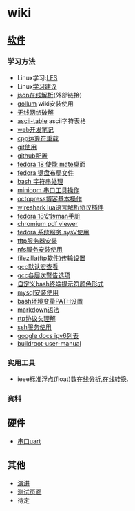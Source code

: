 # wiki

## [软件](/soft/soft-index)

### 学习方法

* Linux学习:[LFS](/soft/lfs) 
* Linux[学习建议](/soft/learn-linux)
* [json在线解析](http://jsoneditoronline.org/)(外部链接)
* [gollum](/soft/gollum-wiki) wiki安装使用
* [无线网络破解](/aircrack-ng)
* [ascii-table](/ascii-table) ascii字符表格
* [web开发笔记](/web/web_js)
* [cpp运算符重载](/cpp_class_overload)
* [git使用](/git)
* [github配置](github)
* [fedora 18 使能 mate桌面](fedora-18-enable-lightdm)
* [fedora 键盘布局文件](fedora-change-kbd-lay)
* [bash 字符串处理](string-process)
* [minicom 串口工具操作](minicom)
* [octopress博客基本操作](octopress-blog-base)
* [wireshark lua语言解析协议插件](wireshark-lua)
* [fedora 18安转man手册](fedora-install-man)
* [chromium pdf viewer](chromium-pdf-viewer)
* [fedora 系统服务 sysV使用](fedora-sys-service)
* [tftp服务器安装](Fedora-TFTP-server)
* [nfs服务安装使用](fedora-NFS-server)
* [filezilla(ftp软件)传输设置](filezilla-ftp-err)
* [gcc默认宏查看](gcc_defined_marcos)
* [gcc各层次警告选项](gcc-warning-option)
* [自定义bash终端提示符颜色形式](bash-terminal-prompt)
* [mysql安装使用](linux-mysql)
* [bash环境变量PATH设置](linux-PATH-env)
* [markdown语法](markdown-syntax)
* [rtp协议头理解](rtpheader)
* [ssh服务使用](ssh)
* [google docs ipv6列表](Google_IPv6_hosts_list.txt)
* [buildroot-user-manual](buildroot-user-manual) 


### 实用工具

* ieee标准浮点(float)数[在线分析](http://babbage.cs.qc.cuny.edu/IEEE-754/),[在线转换](http://www.binaryconvert.com/).

### 资料

## 硬件
* [串口uart](uart)

## 其他
* [演讲](yanjiang)
* [测试页面](test/test)
* 待定
